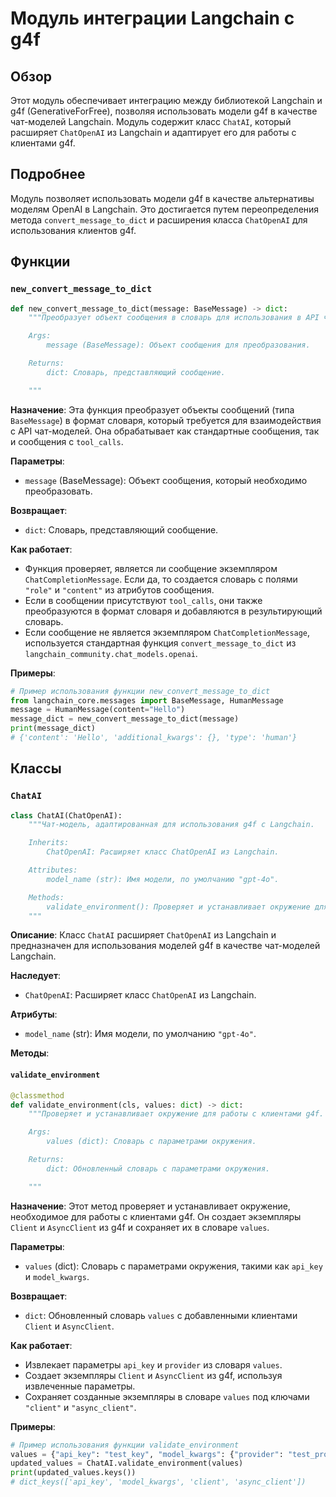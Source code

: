 # Модуль интеграции Langchain с g4f

## Обзор

Этот модуль обеспечивает интеграцию между библиотекой Langchain и g4f (GenerativeForFree), позволяя использовать модели g4f в качестве чат-моделей Langchain. Модуль содержит класс `ChatAI`, который расширяет `ChatOpenAI` из Langchain и адаптирует его для работы с клиентами g4f.

## Подробнее

Модуль позволяет использовать модели g4f в качестве альтернативы моделям OpenAI в Langchain. Это достигается путем переопределения метода `convert_message_to_dict` и расширения класса `ChatOpenAI` для использования клиентов g4f.

## Функции

### `new_convert_message_to_dict`

```python
def new_convert_message_to_dict(message: BaseMessage) -> dict:
    """Преобразует объект сообщения в словарь для использования в API чат-моделей.

    Args:
        message (BaseMessage): Объект сообщения для преобразования.

    Returns:
        dict: Словарь, представляющий сообщение.

    """
```

**Назначение**:
Эта функция преобразует объекты сообщений (типа `BaseMessage`) в формат словаря, который требуется для взаимодействия с API чат-моделей. Она обрабатывает как стандартные сообщения, так и сообщения с `tool_calls`.

**Параметры**:
- `message` (BaseMessage): Объект сообщения, который необходимо преобразовать.

**Возвращает**:
- `dict`: Словарь, представляющий сообщение.

**Как работает**:
- Функция проверяет, является ли сообщение экземпляром `ChatCompletionMessage`. Если да, то создается словарь с полями `"role"` и `"content"` из атрибутов сообщения.
- Если в сообщении присутствуют `tool_calls`, они также преобразуются в формат словаря и добавляются в результирующий словарь.
- Если сообщение не является экземпляром `ChatCompletionMessage`, используется стандартная функция `convert_message_to_dict` из `langchain_community.chat_models.openai`.

**Примеры**:
```python
# Пример использования функции new_convert_message_to_dict
from langchain_core.messages import BaseMessage, HumanMessage
message = HumanMessage(content="Hello")
message_dict = new_convert_message_to_dict(message)
print(message_dict)
# {'content': 'Hello', 'additional_kwargs': {}, 'type': 'human'}
```

## Классы

### `ChatAI`

```python
class ChatAI(ChatOpenAI):
    """Чат-модель, адаптированная для использования g4f с Langchain.

    Inherits:
        ChatOpenAI: Расширяет класс ChatOpenAI из Langchain.

    Attributes:
        model_name (str): Имя модели, по умолчанию "gpt-4o".

    Methods:
        validate_environment(): Проверяет и устанавливает окружение для работы с клиентами g4f.
    """
```

**Описание**:
Класс `ChatAI` расширяет `ChatOpenAI` из Langchain и предназначен для использования моделей g4f в качестве чат-моделей Langchain.

**Наследует**:
- `ChatOpenAI`: Расширяет класс `ChatOpenAI` из Langchain.

**Атрибуты**:
- `model_name` (str): Имя модели, по умолчанию `"gpt-4o"`.

**Методы**:

#### `validate_environment`

```python
@classmethod
def validate_environment(cls, values: dict) -> dict:
    """Проверяет и устанавливает окружение для работы с клиентами g4f.

    Args:
        values (dict): Словарь с параметрами окружения.

    Returns:
        dict: Обновленный словарь с параметрами окружения.

    """
```

**Назначение**:
Этот метод проверяет и устанавливает окружение, необходимое для работы с клиентами g4f. Он создает экземпляры `Client` и `AsyncClient` из g4f и сохраняет их в словаре `values`.

**Параметры**:
- `values` (dict): Словарь с параметрами окружения, такими как `api_key` и `model_kwargs`.

**Возвращает**:
- `dict`: Обновленный словарь `values` с добавленными клиентами `Client` и `AsyncClient`.

**Как работает**:
- Извлекает параметры `api_key` и `provider` из словаря `values`.
- Создает экземпляры `Client` и `AsyncClient` из g4f, используя извлеченные параметры.
- Сохраняет созданные экземпляры в словаре `values` под ключами `"client"` и `"async_client"`.

**Примеры**:
```python
# Пример использования функции validate_environment
values = {"api_key": "test_key", "model_kwargs": {"provider": "test_provider"}}
updated_values = ChatAI.validate_environment(values)
print(updated_values.keys())
# dict_keys(['api_key', 'model_kwargs', 'client', 'async_client'])
```